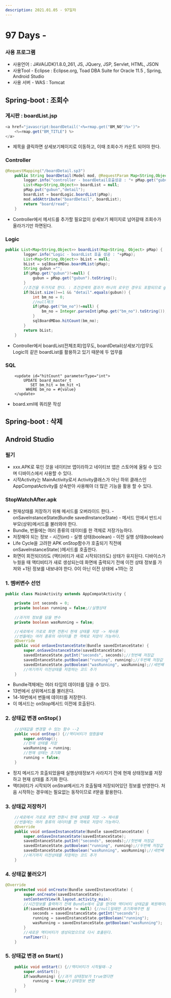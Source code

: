 ```yaml
---
description: 2021.01.05 - 97일차
---
```


# 97 Days -

### 사용 프로그램

* 사용언어 : JAVA\(JDK\)1.8.0\_261, JS, JQuery, JSP, Servlet, HTML, JSON
* 사용Tool  - Eclipse : Eclipse.org, Toad DBA Suite for Oracle 11.5 , Spring, Android Studio
* 사용 서버 - WAS : Tomcat

## Spring-boot  : 조회수

### 게시판 : boardList.jsp

```javascript
<a href="javascript:boardDetail('<%=rmap.get("BM_NO")%>')">
    <%=rmap.get("BM_TITLE") %>
</a>
```

* 제목을 클릭하면 상세보기페이지로 이동하고, 이때 조회수가 카운트 되어야 한다.

### Controller

```java
@RequestMapping("/boardDetail.sp3")
	public String boardDetail(Model mod, @RequestParam Map<String,Object> pMap) {
		logger.info("controller - boardDetail호출성공 : "+ pMap.get("gubun"));
		List<Map<String,Object>> boardList = null;
		pMap.put("gubun","detail");
		boardList = boardLogic.boardList(pMap);
		mod.addAttribute("boardDetail", boardList);
		return "board/read";
	}
```

* Controller에서 메서드를 추가할 필요없이 상세보기 페이지로 넘어갈때 조회수가 올라가기만 하면된다.

### Logic

```java
public List<Map<String,Object>> boardList(Map<String, Object> pMap) {
		logger.info("Logic - boardList 호출 성공 : "+pMap);
		List<Map<String,Object>> bList = null;
		bList = sqlBoardMDao.boardMList(pMap);
		String gubun ="";
		if(pMap.get("gubun")!=null) {
			gubun = pMap.get("gubun").toString();
		}
		//조건을 두가지로 한다. : 조건검색의 결과가 하나의 로우인 경우도 포함되므로 gubun키값을 추가했따.
		if(bList.size()==1 && "detail".equals(gubun)) {
			int bm_no = 0;
			//null체크
			if(pMap.get("bm_no")!=null) {
				bm_no = Integer.parseInt(pMap.get("bm_no").toString());
			}
			sqlBoardMDao.hitCount(bm_no);
		}
		return bList;
	}
```

* Controller에서 boardList\(전체조회\)업무도, boardDetail\(상세보기\)업무도 Logic의 같은 boardList를 활용하고 있기 때문에 두 업무를 

### SQL

```markup
	<update id="hitCount" parameterType="int">
		UPDATE board_master_t
		   SET bm_hit = bm_hit +1
		 WHERE bm_no = #{value}
	</update>
```

* board.xml에 쿼리문 작성

## Spring-boot : 삭제

## Android Studio 

### 필기

* xxx.APK로 묶인 것을 네이티브 앱이라하고 네이티브 앱은 스토어에 올릴 수 있으며 디바이스에서 사용할 수 있다.
* 시작Activity는 MainActivity로서 Activity클래스가 아닌 하위 클래스인 AppCompatActivity를 상속받아 사용해야 더 많은 기능을 활용 할 수 있다.

### StopWatchAfter.apk

* 현재상태를 저장하기 위해 메서드를 오버라이드 한다. - onSaveInstanceState\(Bundle savedInstanceState\) - 메서드 안에서 반드시 부모\(상위\)메서드를 불러와야 한다.
* Bundle, 번들에는 여러 종류의 데이터를 한 객체로 저장가능하다.
* 저장해야 되는 정보 - 시간\(int\) - 실행 상태\(boolean\) - 이전 실행 상태\(boolean\)
* Life Cycle을 고려한 APK onStop함수가 호출되기 직전에 onSaveInstanceState\( \)메서드를 호출한다.
* 화면이 회전되더라도 \(액티비티가 새로 시작되더라도\) 상태가 유지된다. 디바이스가 누웠을 때 액티비티가 새로 생성되는데 화면에 출력되기 전에 이전 상태 정보를 가져와 +1된 정보를 내보내야 한다. 0이 아닌 이전 상태에 +1하는 것

### 1. 멤버변수 선언

```java
public class MainActivity extends AppCompatActivity {

    private int seconds = 0;
    private boolean running = false;//실행상태
    
    //과거의 정보를 담을 변수
    private boolean wasRunning = false;

    //세로에서 가로로 화면 전환시 현재 상태를 저장 -> 재사용
    //번들에는 여러 종류의 데이터를 한 객체로 저장이 가능하다.
    @Override
    public void onSaveInstanceState(Bundle savedIntanceState) {
        super.onSaveInstanceState(savedIntanceState);
        savedIntanceState.putInt("seconds", seconds);//첫번째 저장값
        savedIntanceState.putBoolean("running", running);//두번째 저장값
        savedIntanceState.putBoolean("wasRunning", wasRunning);//세번째 저장값
        //여기까지 이전상태를 저장하는 코드 추가 
    }
```

* Bundle객체에는 여러 타입의 데이터를 담을 수 있다.
* 13번에서 상위메서드롤 불러온다.
* 14-16번에서 번들에 데이터를 저장한다.
* 이 메서드는 onStop메서드 이전에 호출된다.

### 2. 상태값 변경 onStop\( \)

```java
    //상태값을 변경할 수 있는 함수 --2
    public void onStop() {//액티비티가 멈췄을때
        super.onStop();
        //현재 상태를 저장
        wasRunning = running;
        //현재 상태는 초기화
        running = false;
    }
```

* 정지 메서드가 호출되었을때 실행상태정보가 사라지기 전에  현재 상태정보를 저장하고 현재 상태를 초기화 한다.
* 액티비티가 시작되어 onStrat메서드가 호출될때 저장되어있던 정보를 반영한다. 처음 시작하는 경우에는 필요없는 동작이므로 if문을 활용한다.

### 3. 상태값 저장하기

```java
    //세로에서 가로로 화면 전환시 현재 상태를 저장 -> 재사용
    //번들에는 여러 종류의 데이터를 한 객체로 저장이 가능하다.
    @Override
    public void onSaveInstanceState(Bundle savedIntanceState) {
        super.onSaveInstanceState(savedIntanceState);
        savedIntanceState.putInt("seconds", seconds);//첫번째 저장값
        savedIntanceState.putBoolean("running", running);//두번째 저장값
        savedIntanceState.putBoolean("wasRunning", wasRunning);//세번째 저장값
        //여기까지 이전상태를 저장하는 코드 추가 
    }
```

### 4. 상태값 불러오기

```java
@Override
    protected void onCreate(Bundle savedInstanceState) {
        super.onCreate(savedInstanceState);
        setContentView(R.layout.activity_main);
        //시간정보를 출력하기 전에 Bundle에서 값을 얻어와 액티비티 상태값을 복원해야한다.--3
        if(savedInstanceState != null) {//null일때만 초기화해주면 됨
            seconds = savedInstanceState.getInt("seconds");
            running = savedInstanceState.getBoolean("running");
            wasRunning = savedInstanceState.getBoolean("wasRunning");
        }
        //새로운 액티비티가 생성되었으므로 다시 호출된다.
        runTimer();
    }
```

### 5. 상태값 변경 on Start\( \)

```java
    public void onStart() {//액티비티가 시작될때--2
        super.onStart();
        if(wasRunning) {//과거 상태정보가 true였다면
            running = true;//상태정보 변환
        }
    }
```

